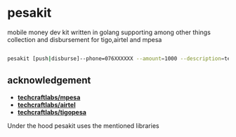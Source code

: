 # pesakit
mobile money dev kit written in golang supporting among other things collection and disbursement for tigo,airtel and mpesa

```bash

pesakit [push|disburse]--phone=076XXXXXX --amount=1000 --description=testing --id=Randomguy00pu  

```


## acknowledgement

- [**techcraftlabs/mpesa**](https://github.com/techcraftlabs/mpesa)
- [**techcraftlabs/airtel**](https://github.com/techcraftlabs/airtel)
- [**techcraftlabs/tigopesa**](https://github.com/techcraftlabs/tigopesa)


Under the hood pesakit uses the mentioned libraries